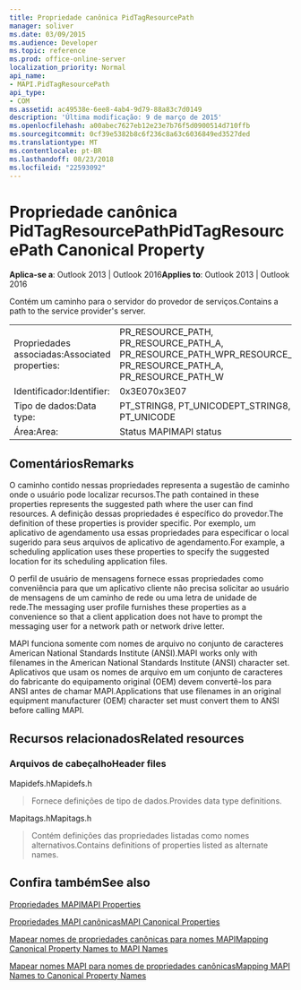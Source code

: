```yaml
---
title: Propriedade canônica PidTagResourcePath
manager: soliver
ms.date: 03/09/2015
ms.audience: Developer
ms.topic: reference
ms.prod: office-online-server
localization_priority: Normal
api_name:
- MAPI.PidTagResourcePath
api_type:
- COM
ms.assetid: ac49538e-6ee8-4ab4-9d79-88a83c7d0149
description: 'Última modificação: 9 de março de 2015'
ms.openlocfilehash: a00abec7627eb12e23e7b76f5d0900514d710ffb
ms.sourcegitcommit: 0cf39e5382b8c6f236c8a63c6036849ed3527ded
ms.translationtype: MT
ms.contentlocale: pt-BR
ms.lasthandoff: 08/23/2018
ms.locfileid: "22593092"
---
```

# <a name="pidtagresourcepath-canonical-property"></a><span data-ttu-id="eded6-103">Propriedade canônica PidTagResourcePath</span><span class="sxs-lookup"><span data-stu-id="eded6-103">PidTagResourcePath Canonical Property</span></span>

  
  
<span data-ttu-id="eded6-104">**Aplica-se a**: Outlook 2013 | Outlook 2016</span><span class="sxs-lookup"><span data-stu-id="eded6-104">**Applies to**: Outlook 2013 | Outlook 2016</span></span> 
  
<span data-ttu-id="eded6-105">Contém um caminho para o servidor do provedor de serviços.</span><span class="sxs-lookup"><span data-stu-id="eded6-105">Contains a path to the service provider's server.</span></span>
  
|||
|:-----|:-----|
|<span data-ttu-id="eded6-106">Propriedades associadas:</span><span class="sxs-lookup"><span data-stu-id="eded6-106">Associated properties:</span></span>  <br/> |<span data-ttu-id="eded6-107">PR_RESOURCE_PATH, PR_RESOURCE_PATH_A, PR_RESOURCE_PATH_W</span><span class="sxs-lookup"><span data-stu-id="eded6-107">PR_RESOURCE_PATH, PR_RESOURCE_PATH_A, PR_RESOURCE_PATH_W</span></span>  <br/> |
|<span data-ttu-id="eded6-108">Identificador:</span><span class="sxs-lookup"><span data-stu-id="eded6-108">Identifier:</span></span>  <br/> |<span data-ttu-id="eded6-109">0x3E07</span><span class="sxs-lookup"><span data-stu-id="eded6-109">0x3E07</span></span>  <br/> |
|<span data-ttu-id="eded6-110">Tipo de dados:</span><span class="sxs-lookup"><span data-stu-id="eded6-110">Data type:</span></span>  <br/> |<span data-ttu-id="eded6-111">PT_STRING8, PT_UNICODE</span><span class="sxs-lookup"><span data-stu-id="eded6-111">PT_STRING8, PT_UNICODE</span></span>  <br/> |
|<span data-ttu-id="eded6-112">Área:</span><span class="sxs-lookup"><span data-stu-id="eded6-112">Area:</span></span>  <br/> |<span data-ttu-id="eded6-113">Status MAPI</span><span class="sxs-lookup"><span data-stu-id="eded6-113">MAPI status</span></span>  <br/> |
   
## <a name="remarks"></a><span data-ttu-id="eded6-114">Comentários</span><span class="sxs-lookup"><span data-stu-id="eded6-114">Remarks</span></span>

<span data-ttu-id="eded6-115">O caminho contido nessas propriedades representa a sugestão de caminho onde o usuário pode localizar recursos.</span><span class="sxs-lookup"><span data-stu-id="eded6-115">The path contained in these properties represents the suggested path where the user can find resources.</span></span> <span data-ttu-id="eded6-116">A definição dessas propriedades é específico do provedor.</span><span class="sxs-lookup"><span data-stu-id="eded6-116">The definition of these properties is provider specific.</span></span> <span data-ttu-id="eded6-117">Por exemplo, um aplicativo de agendamento usa essas propriedades para especificar o local sugerido para seus arquivos de aplicativo de agendamento.</span><span class="sxs-lookup"><span data-stu-id="eded6-117">For example, a scheduling application uses these properties to specify the suggested location for its scheduling application files.</span></span>
  
<span data-ttu-id="eded6-118">O perfil de usuário de mensagens fornece essas propriedades como conveniência para que um aplicativo cliente não precisa solicitar ao usuário de mensagens de um caminho de rede ou uma letra de unidade de rede.</span><span class="sxs-lookup"><span data-stu-id="eded6-118">The messaging user profile furnishes these properties as a convenience so that a client application does not have to prompt the messaging user for a network path or network drive letter.</span></span>
  
<span data-ttu-id="eded6-119">MAPI funciona somente com nomes de arquivo no conjunto de caracteres American National Standards Institute (ANSI).</span><span class="sxs-lookup"><span data-stu-id="eded6-119">MAPI works only with filenames in the American National Standards Institute (ANSI) character set.</span></span> <span data-ttu-id="eded6-120">Aplicativos que usam os nomes de arquivo em um conjunto de caracteres do fabricante do equipamento original (OEM) devem convertê-los para ANSI antes de chamar MAPI.</span><span class="sxs-lookup"><span data-stu-id="eded6-120">Applications that use filenames in an original equipment manufacturer (OEM) character set must convert them to ANSI before calling MAPI.</span></span>
  
## <a name="related-resources"></a><span data-ttu-id="eded6-121">Recursos relacionados</span><span class="sxs-lookup"><span data-stu-id="eded6-121">Related resources</span></span>

### <a name="header-files"></a><span data-ttu-id="eded6-122">Arquivos de cabeçalho</span><span class="sxs-lookup"><span data-stu-id="eded6-122">Header files</span></span>

<span data-ttu-id="eded6-123">Mapidefs.h</span><span class="sxs-lookup"><span data-stu-id="eded6-123">Mapidefs.h</span></span>
  
> <span data-ttu-id="eded6-124">Fornece definições de tipo de dados.</span><span class="sxs-lookup"><span data-stu-id="eded6-124">Provides data type definitions.</span></span>
    
<span data-ttu-id="eded6-125">Mapitags.h</span><span class="sxs-lookup"><span data-stu-id="eded6-125">Mapitags.h</span></span>
  
> <span data-ttu-id="eded6-126">Contém definições das propriedades listadas como nomes alternativos.</span><span class="sxs-lookup"><span data-stu-id="eded6-126">Contains definitions of properties listed as alternate names.</span></span>
    
## <a name="see-also"></a><span data-ttu-id="eded6-127">Confira também</span><span class="sxs-lookup"><span data-stu-id="eded6-127">See also</span></span>



[<span data-ttu-id="eded6-128">Propriedades MAPI</span><span class="sxs-lookup"><span data-stu-id="eded6-128">MAPI Properties</span></span>](mapi-properties.md)
  
[<span data-ttu-id="eded6-129">Propriedades MAPI canônicas</span><span class="sxs-lookup"><span data-stu-id="eded6-129">MAPI Canonical Properties</span></span>](mapi-canonical-properties.md)
  
[<span data-ttu-id="eded6-130">Mapear nomes de propriedades canônicas para nomes MAPI</span><span class="sxs-lookup"><span data-stu-id="eded6-130">Mapping Canonical Property Names to MAPI Names</span></span>](mapping-canonical-property-names-to-mapi-names.md)
  
[<span data-ttu-id="eded6-131">Mapear nomes MAPI para nomes de propriedades canônicas</span><span class="sxs-lookup"><span data-stu-id="eded6-131">Mapping MAPI Names to Canonical Property Names</span></span>](mapping-mapi-names-to-canonical-property-names.md)

